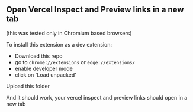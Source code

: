 ## Open Vercel Inspect and Preview links in a new tab

(this was tested only in Chromium based browsers)

To install this extension as a dev extension:

- Download this repo
- go to `chrome://extensions` or `edge://extensions/`
- enable developer mode
- click on 'Load unpacked'

Upload this folder

And it should work, your vercel inspect and preview links should open in a new tab
